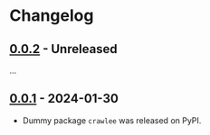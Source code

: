 # Changelog

## [0.0.2](../../releases/tag/v0.0.2) - Unreleased

...

## [0.0.1](../../releases/tag/v0.0.1) - 2024-01-30

- Dummy package `crawlee` was released on PyPI.

